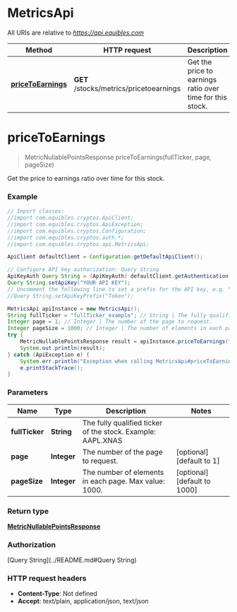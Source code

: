 # MetricsApi

All URIs are relative to *https://api.equibles.com*

Method | HTTP request | Description
------------- | ------------- | -------------
[**priceToEarnings**](MetricsApi.md#priceToEarnings) | **GET** /stocks/metrics/pricetoearnings | Get the price to earnings ratio over time for this stock.

<a name="priceToEarnings"></a>
# **priceToEarnings**
> MetricNullablePointsResponse priceToEarnings(fullTicker, page, pageSize)

Get the price to earnings ratio over time for this stock.

### Example
```java
// Import classes:
//import com.equibles.cryptos.ApiClient;
//import com.equibles.cryptos.ApiException;
//import com.equibles.cryptos.Configuration;
//import com.equibles.cryptos.auth.*;
//import com.equibles.cryptos.api.MetricsApi;

ApiClient defaultClient = Configuration.getDefaultApiClient();

// Configure API key authorization: Query String
ApiKeyAuth Query String = (ApiKeyAuth) defaultClient.getAuthentication("Query String");
Query String.setApiKey("YOUR API KEY");
// Uncomment the following line to set a prefix for the API key, e.g. "Token" (defaults to null)
//Query String.setApiKeyPrefix("Token");

MetricsApi apiInstance = new MetricsApi();
String fullTicker = "fullTicker_example"; // String | The fully qualified ticker of the stock. Example: AAPL.XNAS
Integer page = 1; // Integer | The number of the page to request.
Integer pageSize = 1000; // Integer | The number of elements in each page. Max value: 1000.
try {
    MetricNullablePointsResponse result = apiInstance.priceToEarnings(fullTicker, page, pageSize);
    System.out.println(result);
} catch (ApiException e) {
    System.err.println("Exception when calling MetricsApi#priceToEarnings");
    e.printStackTrace();
}
```

### Parameters

Name | Type | Description  | Notes
------------- | ------------- | ------------- | -------------
 **fullTicker** | **String**| The fully qualified ticker of the stock. Example: AAPL.XNAS |
 **page** | **Integer**| The number of the page to request. | [optional] [default to 1]
 **pageSize** | **Integer**| The number of elements in each page. Max value: 1000. | [optional] [default to 1000]

### Return type

[**MetricNullablePointsResponse**](MetricNullablePointsResponse.md)

### Authorization

[Query String](../README.md#Query String)

### HTTP request headers

 - **Content-Type**: Not defined
 - **Accept**: text/plain, application/json, text/json

